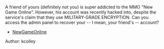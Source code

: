 A friend of yours (definitely not you) is super addicted to the MMO "New Game Online". However, his account was recently hacked into, despite the service's claim that they use MILITARY-GRADE ENCRYPTION. Can you access the admin panel to recover your -- I mean, your friend's -- account?

* [NewGameOnline](https://sunshinectf.games/a45f833a99cf/NewGameOnline)

Author: kcolley
